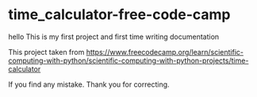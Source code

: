 # time_calculator-free-code-camp

hello 
This is my first project and first time writing documentation


This project taken from https://www.freecodecamp.org/learn/scientific-computing-with-python/scientific-computing-with-python-projects/time-calculator

If you find any mistake. Thank you for correcting.
